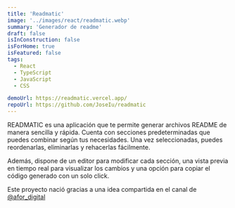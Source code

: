 ```yaml
---
title: 'Readmatic'
image: '../images/react/readmatic.webp'
summary: 'Generador de readme'
draft: false
isInConstruction: false
isForHome: true
isFeatured: false
tags:
  - React
  - TypeScript
  - JavaScript
  - CSS

demoUrl: https://readmatic.vercel.app/
repoUrl: https://github.com/JoseIu/readmatic
---
```


READMATIC es una aplicación que te permite generar archivos README de manera sencilla y rápida. Cuenta con secciones predeterminadas que puedes combinar según tus necesidades. Una vez seleccionadas, puedes reordenarlas, eliminarlas y rehacerlas fácilmente.

Además, dispone de un editor para modificar cada sección, una vista previa en tiempo real para visualizar los cambios y una opción para copiar el código generado con un solo click.

Este proyecto nació gracias a una idea compartida en el canal de [@afor_digital](https://www.twitch.tv/afor_digital)
